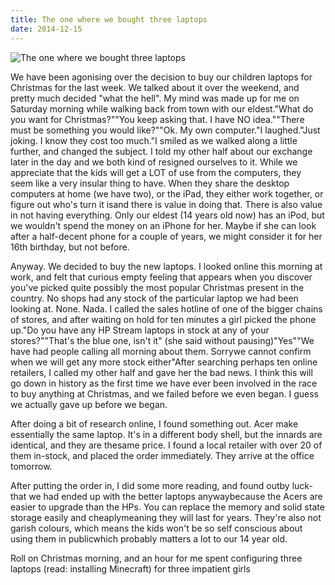 ```yaml
---
title: The one where we bought three laptops
date: 2014-12-15
---
```


![The one where we bought three laptops](https://source.unsplash.com/ZYYS1kapOm8/1600x900)

We have been agonising over the decision to buy our children laptops for Christmas for the last week. We talked about it over the weekend, and pretty much decided "what the hell". My mind was made up for me on Saturday morning while walking back from town with our eldest."What do you want for Christmas?""You keep asking that. I have NO idea.""There must be something you would like?""Ok. My own computer."I laughed."Just joking. I know they cost too much."I smiled as we walked along a little further, and changed the subject. I told my other half about our exchange later in the day and we both kind of resigned ourselves to it. While we appreciate that the kids will get a LOT of use from the computers, they seem like a very insular thing to have. When they share the desktop computers at home (we have two), or the iPad, they either work together, or figure out who's turn it isand there is value in doing that. There is also value in not having everything. Only our eldest (14 years old now) has an iPod, but we wouldn't spend the money on an iPhone for her. Maybe if she can look after a half-decent phone for a couple of years, we might consider it for her 16th birthday, but not before.

Anyway. We decided to buy the new laptops. I looked online this morning at work, and felt that curious empty feeling that appears when you discover you've picked quite possibly the most popular Christmas present in the country. No shops had any stock of the particular laptop we had been looking at. None. Nada. I called the sales hotline of one of the bigger chains of stores, and after waiting on hold for ten minutes a girl picked the phone up."Do you have any HP Stream laptops in stock at any of your stores?""That's the blue one, isn't it" (she said without pausing)"Yes""We have had people calling all morning about them. Sorrywe cannot confirm when we will get any more stock either"After searching perhaps ten online retailers, I called my other half and gave her the bad news. I think this will go down in history as the first time we have ever been involved in the race to buy anything at Christmas, and we failed before we even began. I guess we actually gave up before we began.

After doing a bit of research online, I found something out. Acer make essentially the same laptop. It's in a different body shell, but the innards are identical, and they are thesame price. I found a local retailer with over 20 of them in-stock, and placed the order immediately. They arrive at the office tomorrow.

After putting the order in, I did some more reading, and found outby luck- that we had ended up with the better laptops anywaybecause the Acers are easier to upgrade than the HPs. You can replace the memory and solid state storage easily and cheaplymeaning they will last for years. They're also not garish colours, which means the kids won't be so self conscious about using them in publicwhich probably matters a lot to our 14 year old.

Roll on Christmas morning, and an hour for me spent configuring three laptops (read: installing Minecraft) for three impatient girls
